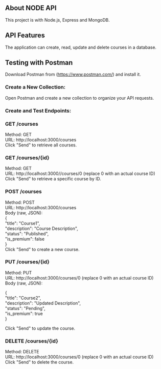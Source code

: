 ## About NODE API
This project is with Node.js, Express and MongoDB.

## API Features
The application can create, read, update and delete courses in a database.





## Testing with Postman 


Download Postman from (https://www.postman.com/) and install it.

### Create a New Collection:

Open Postman and create a new collection to organize your API requests.

### Create and Test Endpoints:

### GET /courses

Method: GET <br>
URL: http://localhost:3000/courses <br>
Click "Send" to retrieve all courses. <br>

### GET /courses/{id}

Method: GET <br>
URL: http://localhost:3000//courses/0 (replace 0 with an actual course ID) <br>
Click "Send" to retrieve a specific course by ID. <br>

### POST /courses

Method: POST <br>
URL: http://localhost:3000/courses <br>
Body (raw, JSON): <br>
{ <br>
  "title": "Course1", <br>
  "description": "Course Description", <br>
  "status": "Published", <br>
  "is_premium": false <br>
} <br>
Click "Send" to create a new course. <br>

### PUT /courses/{id}

Method: PUT <br>
URL: http://localhost:3000/courses/0 (replace 0 with an actual course ID) <br>
Body (raw, JSON): <br>

{ <br>
  "title": "Course2", <br>
  "description": "Updated Description", <br>
  "status": "Pending", <br>
  "is_premium": true <br>
} <br>

Click "Send" to update the course. <br>

### DELETE /courses/{id} 

Method: DELETE <br>
URL: http://localhost:3000/courses/0 (replace 0 with an actual course ID) <br>
Click "Send" to delete the course. <br>



